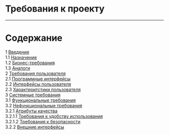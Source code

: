 # Требования к проекту
---

# Содержание
1 [Введение](#start)<br>
1.1 [Назначение](#appointment)<br>
1.2 [Бизнес-требования](#bisuness_requirenments)<br>
1.3 [Аналоги](#analogues)  
2 [Требования пользователя](#user_requirenments)<br>
2.1 [Программные интерфейсы](#program_interfaces)<br>
2.2 [Интерфейсы пользователя](#user_interfaces)<br>
2.3 [Характеритстики пользователя](#user_characteristics)<br>
3 [Системные требования](#system_requirenments)<br>
3.1 [Функциональные требования](#functional_requirenments)<br>
3.2 [Нефункциональные требования](#nonfunctional_requirenments)<br>
3.2.1 [Атрибуты качества](#quality)</br>
3.2.1.1 [Требования к удобству использования](#requirements_for_ease_of_use)</br>
3.2.1.2 [Требования к безопасности](#security_requirements)</br>
3.2.2 [Внешние интерфейсы](#inside_interfaces)</br>

